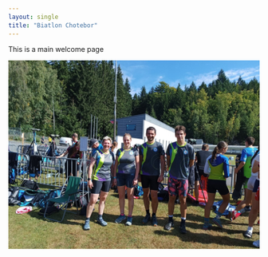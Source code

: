 ```yaml
---
layout: single
title: "Biatlon Chotebor"
---
```


This is a main welcome page

![Alt text](/assets/images/gallery/tym/jablonec2025.jpg)

